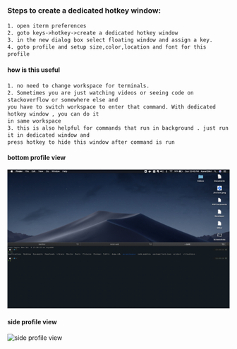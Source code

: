 ### Steps to create a dedicated hotkey window:
	1. open iterm preferences
	2. goto keys->hotkey->create a dedicated hotkey window
	3. in the new dialog box select floating window and assign a key.
	4. goto profile and setup size,color,location and font for this profile


#### how is this useful
	1. no need to change workspace for terminals.
	2. Sometimes you are just watching videos or seeing code on stackoverflow or somewhere else and 
	you have to switch workspace to enter that command. With dedicated hotkey window , you can do it 
	in same workspace
	3. this is also helpful for commands that run in background . just run it in dedicated window and
	press hotkey to hide this window after command is run


#### bottom profile view
![bottom profile view](bottom_profile.png)


#### side profile view
![side profile view](side_profile.png)

		
